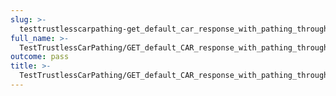 ```yaml
---
slug: >-
  testtrustlesscarpathing-get_default_car_response_with_pathing_through_unixfs_directory_(format=car)-header_x-content-type-options
full_name: >-
  TestTrustlessCarPathing/GET_default_CAR_response_with_pathing_through_UnixFS_Directory_(format=car)/Header_X-Content-Type-Options
outcome: pass
title: >-
  TestTrustlessCarPathing/GET_default_CAR_response_with_pathing_through_UnixFS_Directory_(format=car)/Header_X-Content-Type-Options
---
```



